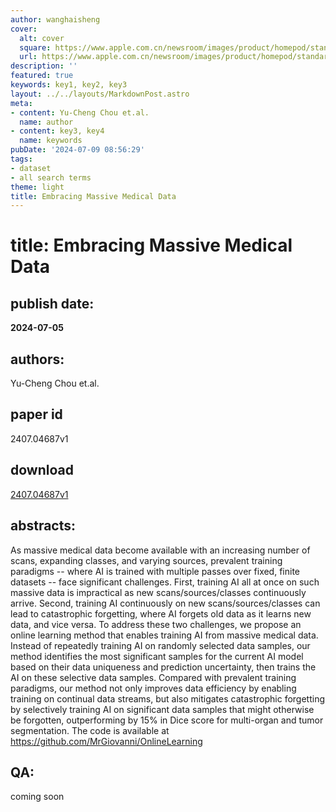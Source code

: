 ```yaml
---
author: wanghaisheng
cover:
  alt: cover
  square: https://www.apple.com.cn/newsroom/images/product/homepod/standard/Apple-HomePod-hero-230118_big.jpg.large_2x.jpg
  url: https://www.apple.com.cn/newsroom/images/product/homepod/standard/Apple-HomePod-hero-230118_big.jpg.large_2x.jpg
description: ''
featured: true
keywords: key1, key2, key3
layout: ../../layouts/MarkdownPost.astro
meta:
- content: Yu-Cheng Chou et.al.
  name: author
- content: key3, key4
  name: keywords
pubDate: '2024-07-09 08:56:29'
tags:
- dataset
- all search terms
theme: light
title: Embracing Massive Medical Data
---
```


# title: Embracing Massive Medical Data 
## publish date: 
**2024-07-05** 
## authors: 
  Yu-Cheng Chou et.al. 
## paper id
2407.04687v1
## download
[2407.04687v1](http://arxiv.org/abs/2407.04687v1)
## abstracts:
As massive medical data become available with an increasing number of scans, expanding classes, and varying sources, prevalent training paradigms -- where AI is trained with multiple passes over fixed, finite datasets -- face significant challenges. First, training AI all at once on such massive data is impractical as new scans/sources/classes continuously arrive. Second, training AI continuously on new scans/sources/classes can lead to catastrophic forgetting, where AI forgets old data as it learns new data, and vice versa. To address these two challenges, we propose an online learning method that enables training AI from massive medical data. Instead of repeatedly training AI on randomly selected data samples, our method identifies the most significant samples for the current AI model based on their data uniqueness and prediction uncertainty, then trains the AI on these selective data samples. Compared with prevalent training paradigms, our method not only improves data efficiency by enabling training on continual data streams, but also mitigates catastrophic forgetting by selectively training AI on significant data samples that might otherwise be forgotten, outperforming by 15% in Dice score for multi-organ and tumor segmentation.   The code is available at https://github.com/MrGiovanni/OnlineLearning
## QA:
coming soon
